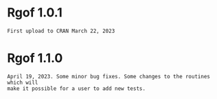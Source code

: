# Rgof 1.0.1
    First upload to CRAN March 22, 2023
    
# Rgof 1.1.0
    April 19, 2023. Some minor bug fixes. Some changes to the routines which will
    make it possible for a user to add new tests.    
                